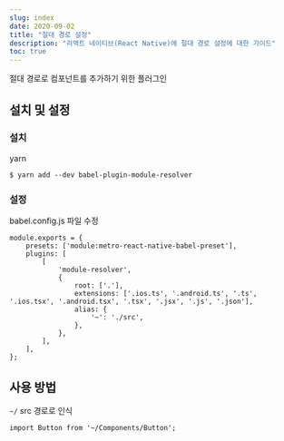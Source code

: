 ```yaml
---
slug: index
date: 2020-09-02
title: "절대 경로 설정"
description: "리액트 네이티브(React Native)에 절대 경로 설정에 대한 가이드"
toc: true
---
```


절대 경로로 컴포넌트를 추가하기 위한 플러그인

## 설치 및 설정

### 설치

yarn
```
$ yarn add --dev babel-plugin-module-resolver
```

### 설정

babel.config.js 파일 수정

```
module.exports = {
	presets: ['module:metro-react-native-babel-preset'],
	plugins: [
		[
			'module-resolver',
			{
				root: ['.'],
				extensions: ['.ios.ts', '.android.ts', '.ts', '.ios.tsx', '.android.tsx', '.tsx', '.jsx', '.js', '.json'],
				alias: {
					'~': './src',
				},
			},
		],
	],
};
```

## 사용 방법

`~/` src 경로로 인식

```
import Button from '~/Components/Button';
```